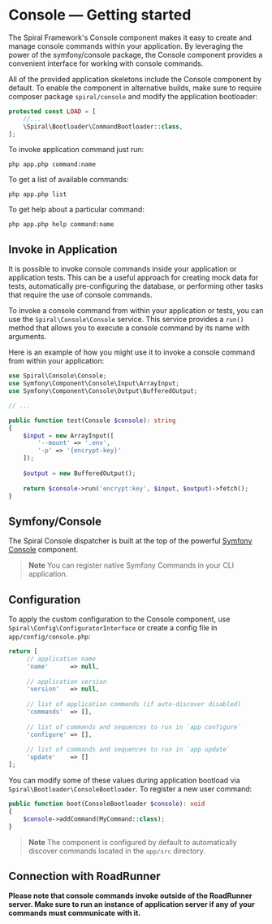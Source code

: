 # Console — Getting started

The Spiral Framework's Console component makes it easy to create and manage console commands within your application. By
leveraging the power of the symfony/console package, the Console component provides a convenient interface for working
with console commands.

All of the provided application skeletons include the Console component by default. To enable the component in
alternative builds, make sure to require composer package `spiral/console` and modify the application bootloader:

```php app/src/Application/Kernel.php
protected const LOAD = [
    //...
    \Spiral\Bootloader\CommandBootloader::class,
];
```

To invoke application command just run:

```terminal
php app.php command:name
```

To get a list of available commands:

```terminal
php app.php list
```

To get help about a particular command:

```terminal
php app.php help command:name
```

## Invoke in Application

It is possible to invoke console commands inside your application or application tests. This can be a useful approach
for creating mock data for tests, automatically pre-configuring the database, or performing other tasks that require the
use of console commands.

To invoke a console command from within your application or tests, you can use the `Spiral\Console\Console` service.
This service provides a `run()` method that allows you to execute a console command by its name with arguments.

Here is an example of how you might use it to invoke a console command from within your application:

```php
use Spiral\Console\Console;
use Symfony\Component\Console\Input\ArrayInput;
use Symfony\Component\Console\Output\BufferedOutput;

// ...

public function test(Console $console): string
{
    $input = new ArrayInput([
        '--mount' => '.env',
        '-p' => '{encrypt-key}'
    ]);
    
    $output = new BufferedOutput();
    
    return $console->run('encrypt:key', $input, $output)->fetch();
}
```

## Symfony/Console

The Spiral Console dispatcher is built at the top of the
powerful [Symfony Console](http://symfony.com/doc/current/components/console/introduction.html) component.

> **Note**
> You can register native Symfony Commands in your CLI application.

## Configuration

To apply the custom configuration to the Console component, use `Spiral\Config\ConfiguratorInterface` or create a config
file in `app/config/console.php`:

```php
return [
     // application name
     'name'      => null,
     
     // application version
     'version'   => null,
     
     // list of application commands (if auto-discover disabled)
     'commands'  => [],
     
     // list of commands and sequences to run in `app configure`
     'configure' => [],
     
     // list of commands and sequences to run in `app update`
     'update'    => []
];
```

You can modify some of these values during application bootload via `Spiral\Bootloader\ConsoleBootloader`. To register
a new user command:

```php
public function boot(ConsoleBootloader $console): void
{
    $console->addCommand(MyCommand::class);
}
```

> **Note**
> The component is configured by default to automatically discover commands located in the `app/src` directory.

## Connection with RoadRunner

**Please note that console commands invoke outside of the RoadRunner server. Make sure to run an instance of application
server if any of your commands must communicate with it.**
